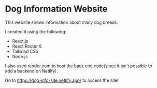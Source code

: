 # Dog Information Website

This website shows information about many dog breeds.

I created it using the following:

- React.js
- React Router 6
- Tailwind CSS
- Node.js

I also used render.com to host the back end code(since it isn't possible to add a backend on Netlify).

Go to https://dog-info-site.netlify.app/ to access the site!
